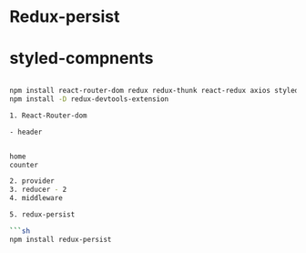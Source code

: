 # Redux-persist 

# styled-compnents 



```sh

npm install react-router-dom redux redux-thunk react-redux axios styled-components
npm install -D redux-devtools-extension

1. React-Router-dom 

- header


home
counter

2. provider
3. reducer - 2
4. middleware

5. redux-persist

```sh
npm install redux-persist
```






```